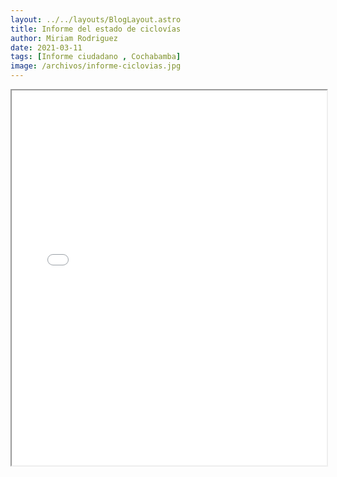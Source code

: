 ```yaml
---
layout: ../../layouts/BlogLayout.astro
title: Informe del estado de ciclovías
author: Miriam Rodriguez
date: 2021-03-11
tags: [Informe ciudadano , Cochabamba]
image: /archivos/informe-ciclovias.jpg
---
```


<iframe src="/archivos/informe-ciclovias.pdf" width="100%" height="600px"></iframe>

